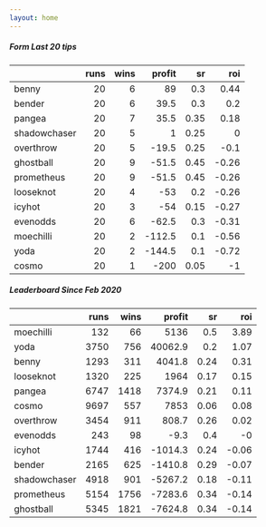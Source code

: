 ```yaml
---   
layout: home   
---   
```



##### Form Last 20 tips   

|              |   runs |   wins |   profit |   sr |   roi |
|:-------------|-------:|-------:|---------:|-----:|------:|
| benny        |     20 |      6 |     89   | 0.3  |  0.44 |
| bender       |     20 |      6 |     39.5 | 0.3  |  0.2  |
| pangea       |     20 |      7 |     35.5 | 0.35 |  0.18 |
| shadowchaser |     20 |      5 |      1   | 0.25 |  0    |
| overthrow    |     20 |      5 |    -19.5 | 0.25 | -0.1  |
| ghostball    |     20 |      9 |    -51.5 | 0.45 | -0.26 |
| prometheus   |     20 |      9 |    -51.5 | 0.45 | -0.26 |
| looseknot    |     20 |      4 |    -53   | 0.2  | -0.26 |
| icyhot       |     20 |      3 |    -54   | 0.15 | -0.27 |
| evenodds     |     20 |      6 |    -62.5 | 0.3  | -0.31 |
| moechilli    |     20 |      2 |   -112.5 | 0.1  | -0.56 |
| yoda         |     20 |      2 |   -144.5 | 0.1  | -0.72 |
| cosmo        |     20 |      1 |   -200   | 0.05 | -1    |

##### Leaderboard Since Feb 2020   

|              |   runs |   wins |   profit |   sr |   roi |
|:-------------|-------:|-------:|---------:|-----:|------:|
| moechilli    |    132 |     66 |   5136   | 0.5  |  3.89 |
| yoda         |   3750 |    756 |  40062.9 | 0.2  |  1.07 |
| benny        |   1293 |    311 |   4041.8 | 0.24 |  0.31 |
| looseknot    |   1320 |    225 |   1964   | 0.17 |  0.15 |
| pangea       |   6747 |   1418 |   7374.9 | 0.21 |  0.11 |
| cosmo        |   9697 |    557 |   7853   | 0.06 |  0.08 |
| overthrow    |   3454 |    911 |    808.7 | 0.26 |  0.02 |
| evenodds     |    243 |     98 |     -9.3 | 0.4  | -0    |
| icyhot       |   1744 |    416 |  -1014.3 | 0.24 | -0.06 |
| bender       |   2165 |    625 |  -1410.8 | 0.29 | -0.07 |
| shadowchaser |   4918 |    901 |  -5267.2 | 0.18 | -0.11 |
| prometheus   |   5154 |   1756 |  -7283.6 | 0.34 | -0.14 |
| ghostball    |   5345 |   1821 |  -7624.8 | 0.34 | -0.14 |